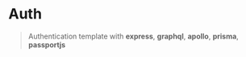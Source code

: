 # Auth

> Authentication template with **express**, **graphql**, **apollo**, **prisma**, **passportjs**